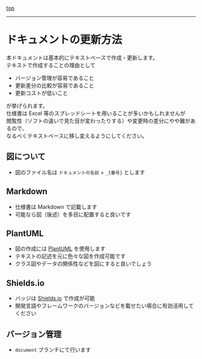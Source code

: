 [top](../README.md)

---

# ドキュメントの更新方法

本ドキュメントは基本的にテキストベースで作成・更新します。  
テキストで作成することの理由として

* バージョン管理が容易であること
* 更新差分の比較が容易であること
* 更新コストが低いこと

が挙げられます。  
仕様書は Excel 等のスプレッドシートを用いることが多いかもしれませんが  
閲覧性（ソフトの違いで見た目が変わったりする）や変更時の差分にやや難があるので、  
なるべくテキストベースに移し変えるようにしてください。  

## 図について

* 図のファイル名は `ドキュメントの名前` + `_{番号}` とします

## Markdown

* 仕様書は Markdown で記載します
* 可能なら図（後述）を多目に配置すると良いです

## PlantUML

* 図の作成には [PlantUML](https://plantuml.com/ja/) を使用します
* テキストの記述を元に色々な図を作成可能です
* クラス図やデータの関係性などを図にすると良いでしょう

## Shields.io

* バッジは [Shields.io](https://shields.io/) で作成が可能
* 開発言語やフレームワークのバージョンなどを載せたい場合に有効活用してください

## バージョン管理

* `document` ブランチにて行います

